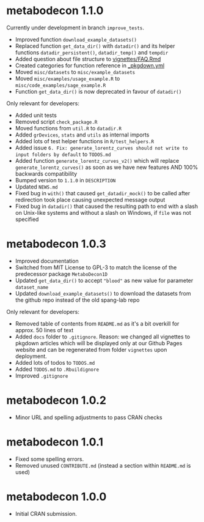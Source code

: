 # metabodecon 1.1.0

Currently under development in branch `improve_tests`.

* Improved function `download_example_datasets()`
* Replaced function `get_data_dir()` with `datadir()` and its helper functions `datadir_persistent()`, `datadir_temp()` and `tempdir`
* Added question about file structure to [vignettes/FAQ.Rmd](vignettes/FAQ.Rmd)
* Created categories for function reference in [_pkgdown.yml](_pkgdown.yml)
* Moved `misc/datasets` to `misc/example_datasets`
* Moved `misc/examples/usage_example.R` to `misc/code_examples/sage_example.R`
* Function `get_data_dir()` is now deprecated in favour of `datadir()`

Only relevant for developers:

* Added unit tests
* Removed script `check_package.R`
* Moved functions from `util.R` to `datadir.R`
* Added `grDevices`, `stats` and `utils` as internal imports
* Added lots of test helper functions in `R/test_helpers.R`
* Added issue `6. Fix: generate_lorentz_curves should not write to input folders by default` to `TODOS.md`
* Added function `generate_lorentz_curves_v2()` which will replace `generate_lorentz_curves()` as soon as we have new features AND 100% backwards compatibility
* Bumped version to `1.1.0` in `DESCRIPTION`
* Updated `NEWS.md`
* Fixed bug in `with()` that caused `get_datadir_mock()` to be called after redirection took place causing unexpected message output
* Fixed bug in `datadir()` that caused the resulting path to end with a slash on Unix-like systems and without a slash on Windows, if `file` was not specified

# metabodecon 1.0.3

* Improved documentation
* Switched from MIT License to GPL-3 to match the license of the predecessor package `MetaboDecon1D`
* Updated `get_data_dir()` to accept `"blood"` as new value for parameter `dataset_name`
* Updated `download_example_datasets()` to download the datasets from the github repo instead of the old spang-lab repo

Only relevant for developers:

* Removed table of contents from `README.md` as it's a bit overkill for approx. 50 lines of text
* Added `docs` folder to `.gitignore`. Reason: we changed all vignettes to pkgdown articles which will be displayed only at our Github Pages website and can be regenerated from folder `vignettes` upon deployment.
* Added lots of todos to `TODOS.md`
* Added `TODOS.md` to `.Rbuildignore`
* Improved `.gitignore`

# metabodecon 1.0.2

* Minor URL and spelling adjustments to pass CRAN checks

# metabodecon 1.0.1

* Fixed some spelling errors.
* Removed unused `CONTRIBUTE.md` (instead a section within `README.md` is used)

# metabodecon 1.0.0

* Initial CRAN submission.
